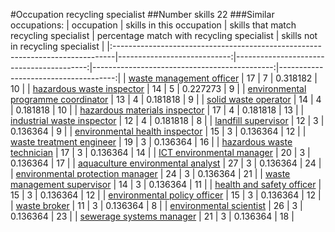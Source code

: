 #Occupation recycling specialist
##Number skills 22
###Similar occupations:
| occupation                                                                    |   skills in this occupation |   skills that match recycling specialist |   percentage match with recycling specialist |   skills not in recycling specialist |
|:------------------------------------------------------------------------------|----------------------------:|-----------------------------------------:|---------------------------------------------:|-------------------------------------:|
| [waste management officer](waste_management_officer.md)                       |                          17 |                                        7 |                                     0.318182 |                                   10 |
| [hazardous waste inspector](hazardous_waste_inspector.md)                     |                          14 |                                        5 |                                     0.227273 |                                    9 |
| [environmental programme coordinator](environmental_programme_coordinator.md) |                          13 |                                        4 |                                     0.181818 |                                    9 |
| [solid waste operator](solid_waste_operator.md)                               |                          14 |                                        4 |                                     0.181818 |                                   10 |
| [hazardous materials inspector](hazardous_materials_inspector.md)             |                          17 |                                        4 |                                     0.181818 |                                   13 |
| [industrial waste inspector](industrial_waste_inspector.md)                   |                          12 |                                        4 |                                     0.181818 |                                    8 |
| [landfill supervisor](landfill_supervisor.md)                                 |                          12 |                                        3 |                                     0.136364 |                                    9 |
| [environmental health inspector](environmental_health_inspector.md)           |                          15 |                                        3 |                                     0.136364 |                                   12 |
| [waste treatment engineer](waste_treatment_engineer.md)                       |                          19 |                                        3 |                                     0.136364 |                                   16 |
| [hazardous waste technician](hazardous_waste_technician.md)                   |                          17 |                                        3 |                                     0.136364 |                                   14 |
| [ICT environmental manager](ICT_environmental_manager.md)                     |                          20 |                                        3 |                                     0.136364 |                                   17 |
| [aquaculture environmental analyst](aquaculture_environmental_analyst.md)     |                          27 |                                        3 |                                     0.136364 |                                   24 |
| [environmental protection manager](environmental_protection_manager.md)       |                          24 |                                        3 |                                     0.136364 |                                   21 |
| [waste management supervisor](waste_management_supervisor.md)                 |                          14 |                                        3 |                                     0.136364 |                                   11 |
| [health and safety officer](health_and_safety_officer.md)                     |                          15 |                                        3 |                                     0.136364 |                                   12 |
| [environmental policy officer](environmental_policy_officer.md)               |                          15 |                                        3 |                                     0.136364 |                                   12 |
| [waste broker](waste_broker.md)                                               |                          11 |                                        3 |                                     0.136364 |                                    8 |
| [environmental scientist](environmental_scientist.md)                         |                          26 |                                        3 |                                     0.136364 |                                   23 |
| [sewerage systems manager](sewerage_systems_manager.md)                       |                          21 |                                        3 |                                     0.136364 |                                   18 |

